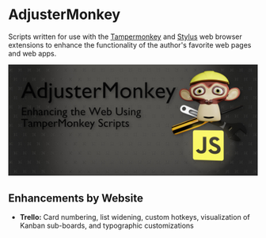 # AdjusterMonkey
Scripts written for use with the [Tampermonkey](https://www.tampermonkey.net/) and [Stylus](https://add0n.com/stylus.html) web browser extensions to enhance the functionality of the author's favorite web pages and web apps.

![AdjusterMonkey Logo: Enhancing the Web Using TamperMonkey Scripts.](https://github.com/invokeImmediately/AdjusterMonkey/blob/main/adjuster-monkey_project-hero-banner_1920w855h.jpg)

## Enhancements by Website

- **Trello:** Card numbering, list widening, custom hotkeys, visualization of Kanban sub-boards, and typographic customizations
